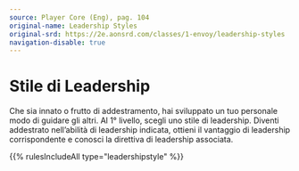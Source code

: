 ```yaml
---
source: Player Core (Eng), pag. 104
original-name: Leadership Styles
original-srd: https://2e.aonsrd.com/classes/1-envoy/leadership-styles
navigation-disable: true
---
```


# Stile di Leadership

Che sia innato o frutto di addestramento, hai sviluppato un tuo personale modo
di guidare gli altri. Al 1° livello, scegli uno stile di leadership. Diventi
addestrato nell’abilità di leadership indicata, ottieni il vantaggio di
leadership corrispondente e conosci la direttiva di leadership associata.

{{% rulesIncludeAll type="leadershipstyle"  %}}
